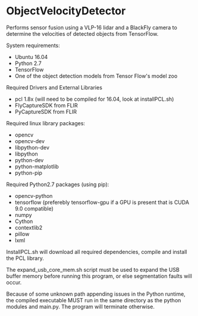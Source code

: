 # ObjectVelocityDetector

Performs sensor fusion using a VLP-16 lidar and a BlackFly camera to determine the velocities of detected objects from TensorFlow.

System requirements:
* Ubuntu 16.04
* Python 2.7
* TensorFlow
* One of the object detection models from Tensor Flow's model zoo

Required Drivers and External Libraries
* pcl 1.8x (will need to be compiled for 16.04, look at installPCL.sh)
* FlyCaptureSDK from FLIR
* PyCaptureSDK from FLIR

Required linux library packages:
* opencv
* opencv-dev
* libpython-dev
* libpython
* python-dev
* python-matplotlib
* python-pip

Required Python2.7 packages (using pip):
* opencv-python
* tensorflow (preferebly tensorflow-gpu if a GPU is present that is CUDA 9.0 compatible)
* numpy
* Cython
* contextlib2
* pillow
* lxml

InstallPCL.sh will download all required dependencies, compile and install the PCL library.

The expand_usb_core_mem.sh script must be used to expand the USB buffer memory before running this program, or else segmentation faults will occur.

Because of some unknown path appending issues in the Python runtime, the compiled executable MUST run in the same directory as the python modules and main.py. The program will terminate otherwise.
